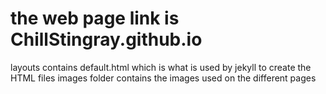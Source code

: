 # the web page link is ChillStingray.github.io
layouts contains default.html which is what is used by jekyll to create the HTML files
images folder contains the images used on the different pages
